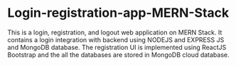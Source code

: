 # Login-registration-app-MERN-Stack
This is a login, registration, and logout web application on MERN Stack. It contains a login integration with backend using NODEJS and EXPRESS JS and MongoDB database. The registration UI is implemented using ReactJS Bootstrap and the all the databases are stored in MongoDB cloud database.
